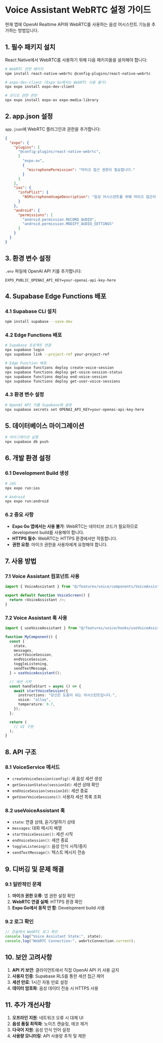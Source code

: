 # Voice Assistant WebRTC 설정 가이드

현재 앱에 OpenAI Realtime API와 WebRTC를 사용하는 음성 어시스턴트 기능을 추가하는 방법입니다.

## 1. 필수 패키지 설치

React Native에서 WebRTC를 사용하기 위해 다음 패키지들을 설치해야 합니다:

```bash
# WebRTC 관련 패키지
npm install react-native-webrtc @config-plugins/react-native-webrtc

# expo-dev-client (Expo Go에서는 WebRTC 사용 불가)
npx expo install expo-dev-client

# 오디오 권한 관련
npx expo install expo-av expo-media-library
```

## 2. app.json 설정

`app.json`에 WebRTC 플러그인과 권한을 추가합니다:

```json
{
  "expo": {
    "plugins": [
      "@config-plugins/react-native-webrtc",
      [
        "expo-av",
        {
          "microphonePermission": "마이크 접근 권한이 필요합니다."
        }
      ]
    ],
    "ios": {
      "infoPlist": {
        "NSMicrophoneUsageDescription": "음성 어시스턴트를 위해 마이크 접근이 필요합니다."
      }
    },
    "android": {
      "permissions": [
        "android.permission.RECORD_AUDIO",
        "android.permission.MODIFY_AUDIO_SETTINGS"
      ]
    }
  }
}
```

## 3. 환경 변수 설정

`.env` 파일에 OpenAI API 키를 추가합니다:

```env
EXPO_PUBLIC_OPENAI_API_KEY=your-openai-api-key-here
```

## 4. Supabase Edge Functions 배포

### 4.1 Supabase CLI 설치

```bash
npm install supabase --save-dev
```

### 4.2 Edge Functions 배포

```bash
# Supabase 프로젝트 연결
npx supabase login
npx supabase link --project-ref your-project-ref

# Edge Function 배포
npx supabase functions deploy create-voice-session
npx supabase functions deploy get-voice-session-status
npx supabase functions deploy end-voice-session
npx supabase functions deploy get-user-voice-sessions
```

### 4.3 환경 변수 설정

```bash
# OpenAI API 키를 Supabase에 설정
npx supabase secrets set OPENAI_API_KEY=your-openai-api-key-here
```

## 5. 데이터베이스 마이그레이션

```bash
# 마이그레이션 실행
npx supabase db push
```

## 6. 개발 환경 설정

### 6.1 Development Build 생성

```bash
# iOS
npx expo run:ios

# Android
npx expo run:android
```

### 6.2 중요 사항

- **Expo Go 앱에서는 사용 불가**: WebRTC는 네이티브 코드가 필요하므로 development build를 사용해야 합니다.
- **HTTPS 필수**: WebRTC는 HTTPS 환경에서만 작동합니다.
- **권한 요청**: 마이크 권한을 사용자에게 요청해야 합니다.

## 7. 사용 방법

### 7.1 Voice Assistant 컴포넌트 사용

```typescript
import { VoiceAssistant } from "@/features/voice/components/VoiceAssistant";

export default function VoiceScreen() {
  return <VoiceAssistant />;
}
```

### 7.2 Voice Assistant 훅 사용

```typescript
import { useVoiceAssistant } from "@/features/voice/hooks/useVoiceAssistant";

function MyComponent() {
  const {
    state,
    messages,
    startVoiceSession,
    endVoiceSession,
    toggleListening,
    sendTextMessage,
  } = useVoiceAssistant();

  // 세션 시작
  const handleStart = async () => {
    await startVoiceSession({
      instructions: "당신은 도움이 되는 어시스턴트입니다.",
      voice: "alloy",
      temperature: 0.7,
    });
  };

  return (
    // UI 구현
  );
}
```

## 8. API 구조

### 8.1 VoiceService 메서드

- `createVoiceSession(config)`: 새 음성 세션 생성
- `getSessionStatus(sessionId)`: 세션 상태 확인
- `endVoiceSession(sessionId)`: 세션 종료
- `getUserVoiceSessions()`: 사용자 세션 목록 조회

### 8.2 useVoiceAssistant 훅

- `state`: 연결 상태, 듣기/말하기 상태
- `messages`: 대화 메시지 배열
- `startVoiceSession()`: 세션 시작
- `endVoiceSession()`: 세션 종료
- `toggleListening()`: 음성 인식 시작/중지
- `sendTextMessage()`: 텍스트 메시지 전송

## 9. 디버깅 및 문제 해결

### 9.1 일반적인 문제

1. **마이크 권한 오류**: 앱 권한 설정 확인
2. **WebRTC 연결 실패**: HTTPS 환경 확인
3. **Expo Go에서 동작 안 함**: Development build 사용

### 9.2 로그 확인

```typescript
// 콘솔에서 WebRTC 로그 확인
console.log("Voice Assistant State:", state);
console.log("WebRTC Connection:", webrtcConnection.current);
```

## 10. 보안 고려사항

1. **API 키 보안**: 클라이언트에서 직접 OpenAI API 키 사용 금지
2. **사용자 인증**: Supabase RLS를 통한 세션 접근 제어
3. **세션 만료**: 1시간 자동 만료 설정
4. **데이터 암호화**: 음성 데이터 전송 시 HTTPS 사용

## 11. 추가 개선사항

1. **오프라인 지원**: 네트워크 오류 시 대체 UI
2. **음성 품질 최적화**: 노이즈 캔슬링, 에코 제거
3. **다국어 지원**: 음성 인식 언어 설정
4. **사용량 모니터링**: API 사용량 추적 및 제한
